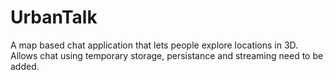 # UrbanTalk

A map based chat application that lets people explore locations in 3D.
Allows chat using temporary storage, persistance and streaming need to be added.
